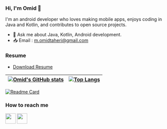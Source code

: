 ### Hi, I'm Omid 👋
I'm an android developer who loves making mobile apps, enjoys coding in Java and Kotlin, and contributes to open source projects.
- 💬 Ask me about Java, Kotlin, Android development. 
- 📥 Email : m.omidtaheri@gmail.com

### Resume

* <a href="https://drive.google.com/file/d/17pErsyJ9KRMStuPRPX7rqQAYbtd0ByOI/view?usp=sharing">Download Resume</a>


| [![Omid's GitHub stats](https://github-readme-stats-a312y5vk4-projects-5cc6a8f5.vercel.app/api?username=omidtaheri&count_private=true&show_icons=true&theme=dracula)](https://github.com/OmidTaheri) | [![Top Langs](ttps://github-readme-stats-a312y5vk4-projects-5cc6a8f5.vercel.app/api/top-langs?username=omidtaheri&count_private=true&show_icons=true&hide=css,html,c%23&theme=dracula&layout=compact)](https://github.com/OmidTaheri) | 
| --- | --- | 

[![Readme Card](ttps://github-readme-stats-a312y5vk4-projects-5cc6a8f5.vercel.app/api/pin/?username=omidtaheri&repo=AndroidDockerImage)](https://github.com/OmidTaheri/AndroidDockerImage)


### How to reach me
<!-- [<img src="https://www.vectorlogo.zone/logos/twitter/twitter-tile.svg" width="32">](https://twitter.com/m_omidtaheri)
[<img src="https://www.vectorlogo.zone/logos/instagram/instagram-tile.svg" width="32">](https://www.instagram.com/m_omidtaheri) -->
[<img src="https://www.vectorlogo.zone/logos/telegram/telegram-tile.svg" width="32">](http://t.me/m_omidtaheri)
[<img src="https://www.vectorlogo.zone/logos/linkedin/linkedin-tile.svg" width="32">](https://linkedin.com/in/omid-taheri/)
<!-- [<img src="https://www.vectorlogo.zone/logos/wordpress/wordpress-tile.svg" width="32">](https://omidtaheri.ir) -->


